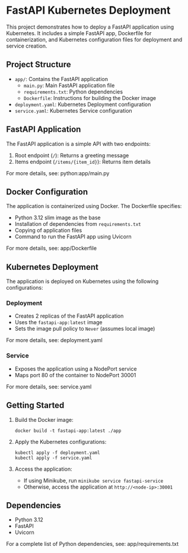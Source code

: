 # FastAPI Kubernetes Deployment

This project demonstrates how to deploy a FastAPI application using Kubernetes. It includes a simple FastAPI app, Dockerfile for containerization, and Kubernetes configuration files for deployment and service creation.

## Project Structure

- `app/`: Contains the FastAPI application
  - `main.py`: Main FastAPI application file
  - `requirements.txt`: Python dependencies
  - `Dockerfile`: Instructions for building the Docker image
- `deployment.yaml`: Kubernetes Deployment configuration
- `service.yaml`: Kubernetes Service configuration

## FastAPI Application

The FastAPI application is a simple API with two endpoints:

1. Root endpoint (`/`): Returns a greeting message
2. Items endpoint (`/items/{item_id}`): Returns item details

For more details, see:
python:app/main.py


## Docker Configuration

The application is containerized using Docker. The Dockerfile specifies:

- Python 3.12 slim image as the base
- Installation of dependencies from `requirements.txt`
- Copying of application files
- Command to run the FastAPI app using Uvicorn

For more details, see:
app/Dockerfile


## Kubernetes Deployment

The application is deployed on Kubernetes using the following configurations:

### Deployment

- Creates 2 replicas of the FastAPI application
- Uses the `fastapi-app:latest` image
- Sets the image pull policy to `Never` (assumes local image)

For more details, see:
deployment.yaml


### Service

- Exposes the application using a NodePort service
- Maps port 80 of the container to NodePort 30001

For more details, see:
service.yaml

## Getting Started

1. Build the Docker image:
   ```
   docker build -t fastapi-app:latest ./app
   ```

2. Apply the Kubernetes configurations:
   ```
   kubectl apply -f deployment.yaml
   kubectl apply -f service.yaml
   ```

3. Access the application:
   - If using Minikube, run `minikube service fastapi-service`
   - Otherwise, access the application at `http://<node-ip>:30001`

## Dependencies

- Python 3.12
- FastAPI
- Uvicorn

For a complete list of Python dependencies, see:
app/requirements.txt